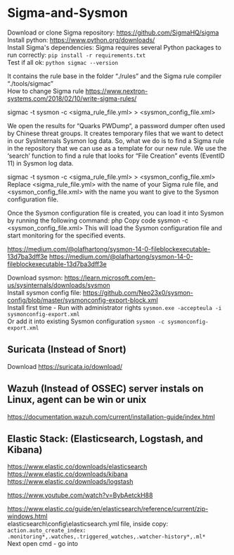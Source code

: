 # Sigma-and-Sysmon


Download or clone Sigma repository:  https://github.com/SigmaHQ/sigma  
Install python: https://www.python.org/downloads/   
Install Sigma's dependencies: Sigma requires several Python packages to run correctly: `pip install -r requirements.txt`  
Test if all ok: `python sigmac --version`  


It contains the rule base in the folder “./rules” and the Sigma rule compiler “./tools/sigmac”  
How to change Sigma rule https://www.nextron-systems.com/2018/02/10/write-sigma-rules/  



sigmac -t sysmon -c <sigma_rule_file.yml> > <sysmon_config_file.xml>  

We open the results for “Quarks PWDump“, a password dumper often used by Chinese threat groups. It creates temporary files that we want to detect in our SysInternals Sysmon log data.
So, what we do is to find a Sigma rule in the repository that we can use as a template for our new rule. We use the ‘search’ function to find a rule that looks for “File Creation” events (EventID 11) in Sysmon log data.

sigmac -t sysmon -c <sigma_rule_file.yml> > <sysmon_config_file.xml>
Replace <sigma_rule_file.yml> with the name of your Sigma rule file, and <sysmon_config_file.xml> with the name you want to give to the Sysmon configuration file.

Once the Sysmon configuration file is created, you can load it into Sysmon by running the following command:
php
Copy code
sysmon -c <sysmon_config_file.xml>
This will load the Sysmon configuration file and start monitoring for the specified events.

https://medium.com/@olafhartong/sysmon-14-0-fileblockexecutable-13d7ba3dff3e
https://medium.com/@olafhartong/sysmon-14-0-fileblockexecutable-13d7ba3dff3e


Download sysmon: https://learn.microsoft.com/en-us/sysinternals/downloads/sysmon  
Install sysmon config file: https://github.com/Neo23x0/sysmon-config/blob/master/sysmonconfig-export-block.xml  
Install first time - Run with administrator rights `sysmon.exe -accepteula -i sysmonconfig-export.xml`   
Or add it into existing Sysmon configuration `sysmon -c sysmonconfig-export.xml`

## Suricata (Instead of Snort)
Download https://suricata.io/download/  

## Wazuh (Instead of OSSEC) server instals on Linux, agent can be win or unix
https://documentation.wazuh.com/current/installation-guide/index.html  

## Elastic Stack: (Elasticsearch, Logstash, and Kibana) 
https://www.elastic.co/downloads/elasticsearch  
https://www.elastic.co/downloads/kibana  
https://www.elastic.co/downloads/logstash  

https://www.youtube.com/watch?v=BybAetckH88

https://www.elastic.co/guide/en/elasticsearch/reference/current/zip-windows.html  
elasticsearch\config\elasticsearch.yml file, inside copy:  
`action.auto_create_index: .monitoring*,.watches,.triggered_watches,.watcher-history*,.ml*`   
Next open cmd - go into


